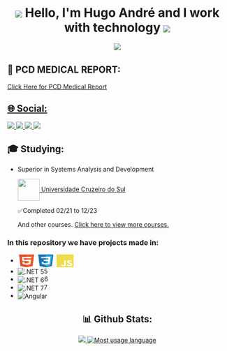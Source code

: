 <div class="center">
  <h1 align="center">
    <img align="center" src="https://i.giphy.com/media/gM5qFksULw54NMWyry/giphy.webp" width="80">
    Hello, I'm Hugo André and I work with technology
    <img align="center" src="https://i.giphy.com/media/XbZ1FZ4xtzDKE/giphy.webp" width="80">
  </h1>
</div>
<div align="center">
  <img src="https://i.giphy.com/media/nz8C1L8zbDH3muXydX/giphy.webp" width="300" />
</div>
<div>
  <h2>📄 PCD MEDICAL REPORT:</h2>
  <a href="https://1drv.ms/b/s!ArdSEuakst-UmvAm2WB6cg7UxjuRqg?e=uQssLA" target="_blank">Click Here for PCD Medical Report
</div>
<div>
  <h2>🌐 Social:</h2>
  <a href="https://instagram.com/hugoandrelucena/" target=_blank>
    <img src="https://img.shields.io/badge/Instagram-%23E4405F.svg?style=for-the-badge&logo=Instagram&logoColor=white" />
  </a>
  <a href="https://wa.me/5511930114879" target="_blank"> 
    <img src="https://img.shields.io/badge/WhatsApp-25D366?style=for-the-badge&logo=whatsapp&logoColor=white" />
  <a href="https://instagram.com/hugoandrelucena/" target=_blank>
    <img src="https://img.shields.io/badge/linkedin-%230077B5.svg?style=for-the-badge&logo=linkedin&logoColor=white" >
  </a>
  <a href="https://pt.stackoverflow.com/users/260334/hugo-andr%c3%a9" target="_blank">
    <img src="https://img.shields.io/badge/-Stackoverflow-FE7A16?style=for-the-badge&logo=stack-overflow&logoColor=white" />
  </a>
</div>
<div>
  <h2>🎓 Studying:</h2>
  <ul>
    <li>
      <p>Superior in Systems Analysis and Development<p>
      <p>
        <a href="https://www.cruzeirodosul.edu.br/" target="_blank">
          <img align="center" src="https://logospng.org/download/cruzeiro-do-sul/logo-cruzeiro-do-sul-estrela-1024.png" width="50" height="50" />
          Universidade Cruzeiro do Sul
        </a>
        <p> ✅Completed 02/21 to 12/23</p>
      </p>
      <p>
        And other courses.
        <a href="https://www.linkedin.com/in/hugo-andr%C3%A9-lucena-968a42207/details/certifications/" target="_blank">
          Click here to view more courses.
        </a>
      </p>
    </li>
   </ul>
</div>
<div>
  <h3>In this repository we have projects made in:</h3>
  <ul>
    <li>
      <img align="center" alt="HTML" height="30" width="40" src="https://raw.githubusercontent.com/devicons/devicon/master/icons/html5/html5-original.svg">
      <img align="center" alt="CSS" height="30" width="40" src="https://raw.githubusercontent.com/devicons/devicon/master/icons/css3/css3-original.svg">
      <img align="center" alt="JS" height="30" width="40" src="https://raw.githubusercontent.com/devicons/devicon/master/icons/javascript/javascript-plain.svg">
    </li>
    <li>
      <img  align="center" alt=".NET 5" height="30" width="40" src="https://cdn.jsdelivr.net/gh/devicons/devicon/icons/dot-net/dot-net-original.svg" />5
    </li>
    <li>
      <img  align="center" alt=".NET 6" height="30" width="40" src="https://cdn.jsdelivr.net/gh/devicons/devicon/icons/dot-net/dot-net-original.svg" />6
    </li>
     <li>
      <img  align="center" alt=".NET 7" height="30" width="40" src="https://cdn.jsdelivr.net/gh/devicons/devicon/icons/dot-net/dot-net-original.svg" />7
    </li>
    <li>
      <img align="center" alt="Angular" height="30" width="40" src="https://cdn.jsdelivr.net/gh/devicons/devicon/icons/angularjs/angularjs-original.svg">
    </li>
  </ul>
</div>
<div align="center">
  <h2>📊 Github Stats:</h2>
  <a href="https://github.com/HugoAndreL" />
  <img height="180rem" src="https://github-readme-stats.vercel.app/api?username=HugoAndreL&show_icons=true&theme=dracula&include_all_commits=true&count_private=true&layout=compact&rank_icon=github" />
  <img height="180rem" src="https://github-readme-stats.vercel.app/api/top-langs/?username=HugoAndreL&theme=dracula&langs_count=6&layout=compact" alt="Most usage language" />
</div>
